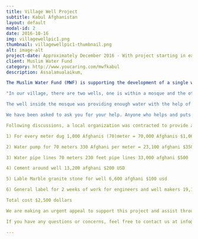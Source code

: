 ```yaml
---
title: Village Well Project
subtitle: Kabul Afghanistan
layout: default
modal-id: 2
date: 2016-10-16
img: villagewellpic1.png
thumbnail: villagewellpic1-thumbnail.png
alt: image-alt
project-date: Approximately December 2016 - With project starting in early 2017 if successfully funded with your dua's and donations Inshallah.
client: Muslim Water Fund
category: http://www.youcaring.com/mwfkabul
description: Assalamualaikum,

The Muslim Water Fund (MWF) is supporting the development of a single well within a village in Kabul city, Afghanistan. Due to the nature of the instability of the region, we cannot risk the release of any private information that may jeopardize the safety of those involved within the village.  The project details are below, the following is a transcript from a local regarding the need for the well in the community:

"In our village, there are two wells, one is within a mosque and the other is placed outside the walls of the mosque close to the public school. The well was built beside the mosque with a distance of 50 meters and was close to a public school that had a population of over a thousand students by the good deeds of a kind person with his own money. This well was built 7 or 8 years ago giving access to the whole community as well as providing water to the well within the mosque through a water pipe. This helped the mosque drastically as many people were able to make wudhu and quenching their thirst.

The well inside the mosque was providing enough water with the help of the well outside of the mosque to the public and the school.  Together both wells were sufficient. However,  its been three years that the water level has decreased. Only the well within the mosque is available for the use of the mosque which in itself is not sufficient. Another problem that we face is that once the well is used, the water goes down and a wait time of a few minutes are required for it to be used again, which increases wait time for each person.

We have been asked to ask you for your help. Anyone who helps and puts effort in shall be rewarded as it is a big reward as it saves lives. It is a big help for people who are praying as well as people who are thirsty. The public has recommended if possible to dig the well between 80-90 meters  in depth with a diameter of 13 inch which they hope will suffice, but of course,  consultation with companies that deals with those technicalities will be taken."

Following discussions, a local organization was contracted to provide a quote following consultation with an engineer. The original plan was to rebuild the old well, however found to be not possible due to the low water level in that location and the extra costs associated.  It was found feasible to rather build a new well, the issue remains that the water level is low and thus costs are slightly higher than usual. The engineer estimated that the ground must be dug up to 70m in order to have a functional well with clean water.  The following estimates were provided to the Muslim Water Fund.

1) For every meter dug 1,000 Afghanis (70)meter = 70,000 Afghanis $1,060 USD

2) Water pump for 70 meters 330 Afghani per meter = 23,100 afghani $350 USD

3) Water pipe lines 70 meters 230 feet pipe lines 33,000 afghani $500

4) Cement around well 13,200 afghani $200 USD

5) Lable Marble granite stone for well 6,600 afghani $100 usd

6) General label for 2 weeks of work for engineers and well makers 19,140 afghani $290 USD

Total cost $2,500 dollars 

We are making an urgent appeal to support this project and assist through your duas and donations. We are not collecting any administration fees on our part and inshallah we want to start this project as soon as possible due to the need of the community, but we can't do this without you! Take part of this noble cause and inshallah Allah will be the one that rewards.

If you have any questions or concerns, feel free to contact us at info@muslimwaterfund.com. Jazakallah.

---
```


